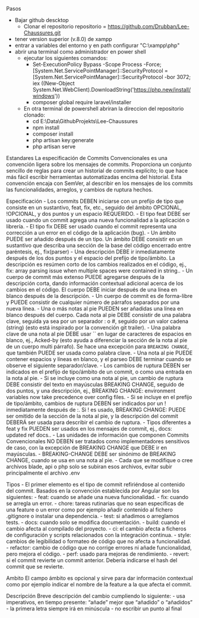 Pasos

- Bajar github descktop
    - Clonar el repositorio repositorio = https://github.com/Drubban/Lee-Chaussures.git
- tener version superior (v.8.0) de xampp
- entrar a variables del entorno y en path configurar "C:\xampp\php\"
- abrir una terminal como administrador en power shell 
    - ejecutar los siguientes comandos:
        - Set-ExecutionPolicy Bypass -Scope Process -Force; [System.Net.ServicePointManager]::SecurityProtocol = [System.Net.ServicePointManager]::SecurityProtocol -bor 3072; iex ((New-Object System.Net.WebClient).DownloadString('https://php.new/install/windows'))
        - composer global require laravel/installer
    - En otra terminal de powershell abriran la direccion del repositorio clonado:
        - cd E:\Data\GithubProjekts\Lee-Chaussures
        - npm install
        - composer install 
        - php artisan key:generate
        - php artisan serve


Estandares
    La especificación de Commits Convencionales es una convención ligera sobre los mensajes de commits. Proporciona un conjunto sencillo de reglas para crear un historial de commits explícito; lo que hace más fácil escribir herramientas automatizadas encima del historial. Esta convención encaja con SemVer, al describir en los mensajes de los commits las funcionalidades, arreglos, y cambios de ruptura hechos.

Especificación
    - Los commits DEBEN iniciarse con un prefijo de tipo que consiste en un sustantivo, feat, fix, etc., seguido del ámbito OPCIONAL, !OPCIONAL, y dos puntos y un espacio REQUERIDO.
    - El tipo feat DEBE ser usado cuando un commit agrega una nueva funcionalidad a la aplicación o librería.
    - El tipo fix DEBE ser usado cuando el commit representa una corrección a un error en el código de la aplicación (bug).
    - Un ámbito PUEDE ser añadido después de un tipo. Un ámbito DEBE consistir en un sustantivo que describa una sección de la base del código encerrado entre paréntesis, ej., fix(parser)
    - Una descripción DEBE ir inmediatamente después de los dos puntos y el espacio del prefijo de tipo/ámbito. La descripción es resúmen corto de los cambios realizados en el código, ej., fix: array parsing issue when multiple spaces were contained in string..
    - Un cuerpo de commit más extenso PUEDE agregarse después de la descripción corta, dando información contextual adicional acerca de los cambios en el código. El cuerpo DEBE iniciar después de una línea en blanco después de la descripción.
    - Un cuerpo de commit es de forma-libre y PUEDE consistir de cualquier número de párrafos separados por una nueva línea.
    - Una o más notas al pie PUEDEN ser añadidas una línea en blanco después del cuerpo. Cada nota al pie DEBE consistir de una palabra clave, seguida ya sea por un separador :<espacio> o <espacio>#, seguido por un valor cadena (string) (esto está inspirado por la convención git trailer).
    - Una palabra clave de una nota al pie DEBE usar `` en lugar de caracteres de espacios en blanco, ej., Acked-by (esto ayuda a diferenciar la sección de la nota al pie de un cuerpo multi párrafo). Se hace una excepción para `BREAKING CHANGE`, que también PUEDE ser usada como palabra clave.
    - Una nota al pie PUEDE contener espacios y líneas en blanco, y el parseo DEBE terminar cuando se observe el siguiente separador/clave.
    - Los cambios de ruptura DEBEN ser indicados en el prefijo de tipo/ámbito de un commit, o como una entrada en la nota al pie.
    - Si se incluye como una nota al pie, un cambio de ruptura DEBE consistir del texto en mayúsculas BREAKING CHANGE, seguido de dos puntos, y una descripción, ej., BREAKING CHANGE: environment variables now take precedence over config files.
    - Si se incluye en el prefijo de tipo/ámbito, cambios de ruptura DEBEN ser indicados por un ! inmediatamente después de :. Si ! es usado, BREAKING CHANGE: PUEDE ser omitido de la sección de la nota al pie, y la descripción del commit DEBERÁ ser usada para describir el cambio de ruptura.
    - Tipos diferentes a feat y fix PUEDEN ser usados en los mensajes de commit, ej., docs: updated ref docs..
    - Las unidades de información que componen Commits Convencionales NO DEBEN ser tratados como implementadores sensitivos de caso, con la excepción de BREAKING CHANGE que DEBE ir en mayúsculas.
    - BREAKING-CHANGE DEBE ser sinónimo de BREAKING CHANGE, cuando se usa en una nota al pie.
    - Cada que se modifique o cree archivos blade, api o php solo se subiran esos archivos, evitar subir principalmente el archivo .env


Tipos
    - El primer elemento es el tipo de commit refiriéndose al contenido del commit. Basados en la convención establecida por Angular son los siguientes:
    - feat: cuando se añade una nueva funcionalidad.
    - fix: cuando se arregla un error.
    - chore: tareas rutinarias que no sean específicas de una feature o un error como por ejemplo añadir contenido al fichero .gitignore o instalar una dependencia.
    - test: si añadimos o arreglamos tests.
    - docs: cuando solo se modifica documentación.
    - build: cuando el cambio afecta al compilado del proyecto.
    - ci: el cambio afecta a ficheros de configuración y scripts relacionados con la integración continua.
    - style: cambios de legibilidad o formateo de código que no afecta a funcionalidad.
    - refactor: cambio de código que no corrige errores ni añade funcionalidad, pero mejora el código.
    - perf: usado para mejoras de rendimiento.
    - revert: si el commit revierte un commit anterior. Debería indicarse el hash del commit que se revierte.

Ambito
    El campo ámbito es opcional y sirve para dar información contextual como por ejemplo indicar el nombre de la feature a la que afecta el commit.

Descripción
    Breve descripción del cambio cumpliendo lo siguiente:
        - usa imperativos, en tiempo presente: “añade” mejor que “añadido” o “añadidos”
        - la primera letra siempre irá en minúscula
        - no escribir un punto al final